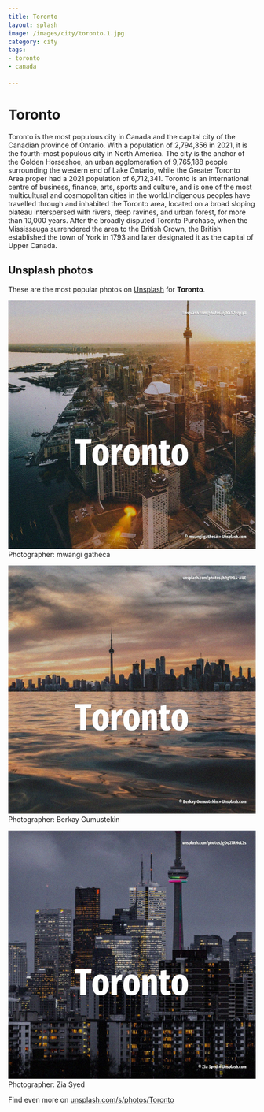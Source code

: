 ```yaml
---
title: Toronto
layout: splash
image: /images/city/toronto.1.jpg
category: city
tags:
- toronto
- canada

---
```

# Toronto

Toronto is the most populous city in Canada and the capital city of the Canadian province of  Ontario. With a population of 2,794,356 in 2021, it is the fourth-most populous city in North America. The city is the anchor of the Golden Horseshoe, an urban agglomeration of 9,765,188 people   surrounding the western end of Lake Ontario, while the Greater Toronto Area proper had a 2021  population of 6,712,341. Toronto is an international centre of business, finance, arts, sports and culture, and is one of  the most multicultural and cosmopolitan cities in the world.Indigenous peoples have travelled  through and inhabited the Toronto area, located on a broad sloping plateau interspersed with  rivers, deep ravines, and urban forest, for more than 10,000 years. After the broadly disputed Toronto Purchase, when the Mississauga surrendered the area to the  British Crown, the British established the town of York in 1793 and later designated it as the  capital of Upper Canada. 

 
## Unsplash photos
These are the most popular photos on [Unsplash](https://unsplash.com) for **Toronto**.
 
![Toronto](/images/city/toronto.1.jpg)
Photographer:  mwangi gatheca
 
![Toronto](/images/city/toronto.2.jpg)
Photographer:  Berkay Gumustekin
 
![Toronto](/images/city/toronto.3.jpg)
Photographer:  Zia Syed
 
Find even more on [unsplash.com/s/photos/Toronto](https://unsplash.com/s/photos/Toronto)
 
